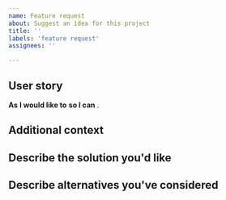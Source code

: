 ```yaml
---
name: Feature request
about: Suggest an idea for this project
title: ''
labels: 'feature request'
assignees: ''

---
```


<!-- If you decide to leave out some of the information on purpose, -->
<!-- please mark it with [strikethrough](https://github.github.com/gfm/#strikethrough-extension-) by using `~~` around it. -->

## User story

**As** <!-- role, (user, contributor, engineer, manager, etc.) -->
**I would like to** <!-- do something new or better with Rex -->
**so I can** <!-- reach a specific goal -->.

## Additional context

<!-- Add any other context about the feature request here. -->

## Describe the solution you'd like

<!-- A clear and concise description of expected behavior, or code examples for expected interfaces. -->

## Describe alternatives you've considered

<!-- A clear and concise description of any alternative solutions or features you've considered, possibly listing pros and cons. -->
